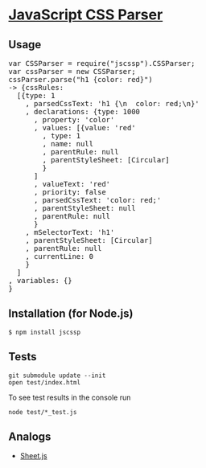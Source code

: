 # [JavaScript CSS Parser](http://glazman.org/JSCSSP/)

## Usage

<pre>
var CSSParser = require("jscssp").CSSParser;
var cssParser = new CSSParser;
cssParser.parse("h1 {color: red}")
-> {cssRules: 
  [{type: 1
    , parsedCssText: 'h1 {\n  color: red;\n}'
    , declarations: {type: 1000
      , property: 'color'
      , values: [{value: 'red'
        , type: 1
        , name: null
        , parentRule: null
        , parentStyleSheet: [Circular]
        }
      ]
      , valueText: 'red'
      , priority: false
      , parsedCssText: 'color: red;'
      , parentStyleSheet: null
      , parentRule: null
      }
    , mSelectorText: 'h1'
    , parentStyleSheet: [Circular]
    , parentRule: null
    , currentLine: 0
    }
  ]
, variables: {}
}
</pre>

## Installation (for Node.js)

    $ npm install jscssp

## Tests

    git submodule update --init
    open test/index.html

To see test results in the console run

    node test/*_test.js

## Analogs

  * [Sheet.js](http://github.com/subtleGradient/Sheet.js)


